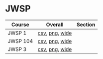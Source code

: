 # JWSP

| Course | Overall | Section |
| ------ | ------- | ------- |
| JWSP 1 | [csv](https://github.com/UCSD-Historical-Enrollment-Data/2024Fall/blob/main/overall/JWSP%201.csv), [png](https://raw.githubusercontent.com/UCSD-Historical-Enrollment-Data/2024Fall/main/plot_overall/JWSP%201.png), [wide](https://raw.githubusercontent.com/UCSD-Historical-Enrollment-Data/2024Fall/main/plot_overall_wide/JWSP%201.png) |  |
| JWSP 104 | [csv](https://github.com/UCSD-Historical-Enrollment-Data/2024Fall/blob/main/overall/JWSP%20104.csv), [png](https://raw.githubusercontent.com/UCSD-Historical-Enrollment-Data/2024Fall/main/plot_overall/JWSP%20104.png), [wide](https://raw.githubusercontent.com/UCSD-Historical-Enrollment-Data/2024Fall/main/plot_overall_wide/JWSP%20104.png) |  |
| JWSP 3 | [csv](https://github.com/UCSD-Historical-Enrollment-Data/2024Fall/blob/main/overall/JWSP%203.csv), [png](https://raw.githubusercontent.com/UCSD-Historical-Enrollment-Data/2024Fall/main/plot_overall/JWSP%203.png), [wide](https://raw.githubusercontent.com/UCSD-Historical-Enrollment-Data/2024Fall/main/plot_overall_wide/JWSP%203.png) |  |
